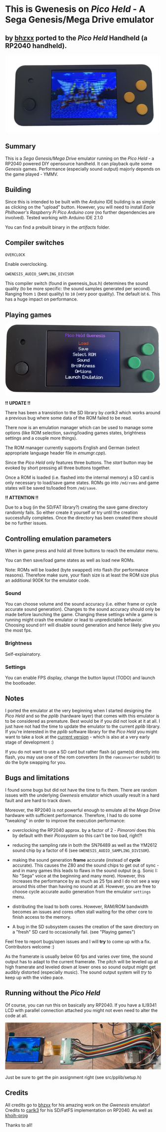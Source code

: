 # This is Gwenesis on *Pico Held* - A Sega Genesis/Mega Drive emulator 

## by [bhzxx](https://github.com/bzhxx) ported to the *Pico Held* Handheld (a RP2040 handheld).

![Pico Held picture 1](images/gwenesis_running.jpg)

## Summary

This is a *Sega Genesis/Mega Drive* emulator running on the *Pico Held* - a RP2040 powered DIY opensource handheld.
It can playback quite some *Genesis* games. Performance (especially sound output) majorly depends on the game played - YMMV.

## Building

Since this is intended to be built with the *Arduino* IDE building is as simple as clicking on the "upload" button. However, you will need to install *Earle Philhower's* *Raspberry Pi Pico Arduino core* (no further dependencies are involved). Tested working with Arduino IDE 2.1.0

You can find a prebuilt binary in the *artifacts* folder.

## Compiler switches

`OVERCLOCK`

Enable overclocking.

`GWENESIS_AUDIO_SAMPLING_DIVISOR`

This compiler switch (found in gwenesis_bus.h) determines the sound quality (to be more specific: the sound samples generated per second). Ranging from `1` (best quality) to `10` (very poor quality). The default ist `6`. This has a huge impact on performance.

## Playing games

![Emulation manager](images/emumgr.jpg)

**!! UPDATE !!**

There has been a transistion to the SD library by *carlk3* which works around a previous bug where some data of the ROM failed to be read.

There now is an emulation manager which can be used to manage some options (like ROM selection, saving/loading games states, brightness settings and a couple more things).

The ROM manager currently supports English and German (select appropriate language header file in *emumgr.cpp*).

Since the *Pico Held* only features three buttons. The *start* button may be evoked by short pressing all three buttons together.

Once a ROM is loaded (i.e. flashed into the internal memory) a SD card is only necessary to load/save game states. ROMs go into `/md/roms` and game states will be saved to/loaded from `/md/save`.

**!! ATTENTION !!**

Due to a bug (in the SD/FAT library?) creating the save game directory randomly fails. So either create it yourself or try until the creation successfully completes. Once the directory has been created there should be no further issues.

## Controlling emulation parameters

When in game press and hold all three buttons to reach the emulator menu.

You can then save/load game states as well as load new ROMs.

Note: ROMs will be loaded (byte swapped) into flash (for performance reasons). Therefore make sure, your flash size is at least the ROM size plus an additional 900K for the emulator code.

### Sound

You can choose volume and the sound accuracy (i.e. either frame or cycle accurate sound generation). Changes to the sound accuracy should only be made before launching the game. Changing these settings while a game is running might crash the emulator or lead to unpredictable behavior.
Choosing sound `Off` will disable sound generation and hence likely give you the most fps.

### Brightness

Self-explainatory.

### Settings

You can enable FPS display, change the button layout (TODO) and launch the bootloader.

## Notes

I ported the emulator at the very beginning when I started designing the *Pico Held* and so the *pplib* (hardware layer) that comes with this emulator is to be considered as premature. Best would be if you did not look at it at all. I just have not had the time to update the emulator to the current *pplib* library. If you're interested in the *pplib* software library for the *Pico Held* you might want to take a look at the [current version](https://github.com/fcipaq/picohero_pplib) - which is also at a very early stage of development :)

If you do not want to use a SD card but rather flash (a) game(s) directly into flash, you may use one of the rom converters (in the `romconverter` subdir) to do the byte swapping for you.

## Bugs and limitations

I found some bugs but did not have the time to fix them. There are random issues with the underlying *Gwenesis* emulator which usually result in a hard fault and are hard to track down.

Moreover, the RP2040 is not powerful enough to emulate all the *Mega Drive* hardware with sufficient performance. Therefore, I had to do some "tweaking" in order to improve the execution performance:

- overclocking the RP2040 approx. by a factor of 2 - *Pimoroni* does this by default with their *Picosystem* so this can't be too bad, right?!

- reducing the sampling rate in both the SN76489 as well as the YM2612 sound chip by a factor of 6 (see `GWENESIS_AUDIO_SAMPLING_DIVISOR`).

- making the sound generation **frame** accurate (instead of **cycle** accurate). This causes the Z80 and the sound chips to get out of sync - and in many games this leads to flaws in the sound output (e.g. Sonic I: No "Sega" voice at the beginning and many more). However, this increases the performance by as much as 25 fps and I do not see a way around this other than having no sound at all. However, you are free to choose cycle accurate audio generation from the emulator `settings` menu.

- distributing the load to both cores. However, RAM/ROM bandwidth becomes an issues and cores often stall waiting for the other core to finish access to the memory.

- A bug in the SD subsystem causes the creation of the save directory on a "fresh" SD card to occasionally fail. (see "Playing games")

Feel free to report bugs/open issues and I will **try** to come up with a fix. Contributors welcome :)

As the framerate is usually below 60 fps and varies over time, the sound output has to adapt to the current framerate. The pitch will be leveled up at high framerate and leveled down at lower ones so sound output might get audibly distorted (especially music). The sound output system will *try* to keep up with the video pace.

## Running without the *Pico Held*

Of course, you can run this on basically any RP2040. If you have a ILI9341 LCD with parallel connection attached you might not even need to alter the code at all.

![Genesis on the breadboard](images/md_breadboard.jpg)

Just be sure to get the pin assignment right (see src/pplib/setup.h)

## Credits

All credits go to [bhzxx](https://github.com/bzhxx/gwenesis) for his amazing work on the *Gwenesis* emulator!
Credits to [carlk3](https://github.com/carlk3/no-OS-FatFS-SD-SPI-RPi-Pico) for his SD/FatFS implementation on RP2040.
As well as [khoih-prog](https://github.com/khoih-prog/RP2040_PWM)

Thanks to all!
